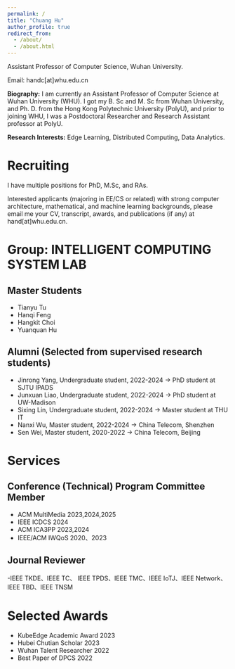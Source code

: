 ```yaml
---
permalink: /
title: "Chuang Hu"
author_profile: true
redirect_from: 
  - /about/
  - /about.html
---
```


Assistant Professor of Computer Science, Wuhan University.

Email: handc[at]whu.edu.cn

**Biography:**
I am currently an Assistant Professor of Computer Science at Wuhan University (WHU). I got my B. Sc and M. Sc from Wuhan University, and Ph. D. from the Hong Kong Polytechnic University (PolyU), and prior to joining WHU, I was a Postdoctoral Researcher and Research Assistant professor at PolyU. 

**Research Interests:**
Edge Learning, Distributed Computing, Data Analytics.

<!--建议修改，目前照抄！！-->

Recruiting
======
I have multiple positions for PhD, M.Sc, and RAs.

Interested applicants (majoring in EE/CS or related) with strong computer architecture, mathematical, and machine learning backgrounds, please email me your CV, transcript, awards, and publications (if any) at hand[at]whu.edu.cn.


Group: INTELLIGENT COMPUTING SYSTEM LAB
======

<!--Ph.D. Students-->

Master Students
------
- Tianyu Tu
- Hanqi Feng
- Hangkit Choi
- Yuanquan Hu

<!--Research Assistants-->

<!--本科生具体指导时间！！-->

Alumni (Selected from supervised research students)
------
- Jinrong Yang, Undergraduate student, 2022-2024 -> PhD student at SJTU IPADS 
- Junxuan Liao, Undergraduate student, 2022-2024 -> PhD student at UW-Madison
- Sixing Lin, Undergraduate student, 2022-2024 -> Master student at THU IT
- Nanxi Wu, Master student, 2022-2024 -> China Telecom, Shenzhen
- Sen Wei, Master student, 2020-2022 -> China Telecom, Beijing


Services
======

Conference (Technical) Program Committee Member
------
- ACM MultiMedia 2023,2024,2025
- IEEE ICDCS 2024
- ACM ICA3PP 2023,2024
- IEEE/ACM IWQoS 2020、2023

Journal Reviewer
------
-IEEE TKDE、IEEE TC、 IEEE TPDS、IEEE TMC、IEEE IoTJ、IEEE Network、IEEE TBD、IEEE TNSM


<!--Organizing Committee Member-->


Selected Awards
======
<!--时间不限：奖学金，比赛获奖，企业奖项，-->
- KubeEdge Academic Award 2023
- Hubei Chutian Scholar 2023
- Wuhan Talent Researcher 2022
- Best Paper of DPCS 2022
